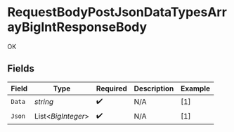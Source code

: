 # RequestBodyPostJsonDataTypesArrayBigIntResponseBody

OK


## Fields

| Field              | Type               | Required           | Description        | Example            |
| ------------------ | ------------------ | ------------------ | ------------------ | ------------------ |
| `Data`             | *string*           | :heavy_check_mark: | N/A                | [1]                |
| `Json`             | List<*BigInteger*> | :heavy_check_mark: | N/A                | [1]                |